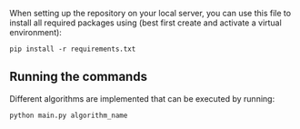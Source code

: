 When setting up the repository on your local server, you can use this file to install all required packages using (best first create and activate a virtual environment):
```shell
pip install -r requirements.txt
```

## Running the commands

Different algorithms are implemented that can be executed by running:
```shell
python main.py algorithm_name
```